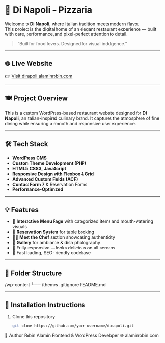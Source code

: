 # 🍝 Di Napoli – Pizzaria

Welcome to **Di Napoli**, where Italian tradition meets modern flavor.  
This project is the digital home of an elegant restaurant experience — built with care, performance, and pixel-perfect attention to detail.

> “Built for food lovers. Designed for visual indulgence.”

---

## 🌐 Live Website

👉 [Visit dinapoli.alaminrobin.com](https://dinapoli.alaminrobin.com/)

---

## 🍽️ Project Overview

This is a custom WordPress-based restaurant website designed for **Di Napoli**, an Italian-inspired culinary brand. It captures the atmosphere of fine dining while ensuring a smooth and responsive user experience.

---

## 🛠️ Tech Stack

- **WordPress CMS**
- **Custom Theme Development (PHP)**
- **HTML5, CSS3, JavaScript**
- **Responsive Design with Flexbox & Grid**
- **Advanced Custom Fields (ACF)**
- **Contact Form 7** & Reservation Forms
- **Performance-Optimized**

---

## 💡 Features

- 🍕 **Interactive Menu Page** with categorized items and mouth-watering visuals  
- 🍷 **Reservation System** for table booking  
- 🧑‍🍳 **Meet the Chef** section showcasing authenticity  
- 📸 **Gallery** for ambiance & dish photography  
- 📱 Fully responsive — looks delicious on all screens  
- 🚀 Fast loading, SEO-friendly codebase

---

## 📁 Folder Structure

/wp-content
└── /themes
.gitignore
README.md


---

## 🔧 Installation Instructions

1. Clone this repository:
   ```bash
   git clone https://github.com/your-username/dinapoli.git


👤 Author
Robin Alamin
Frontend & WordPress Developer
🌐 alaminrobin.com
